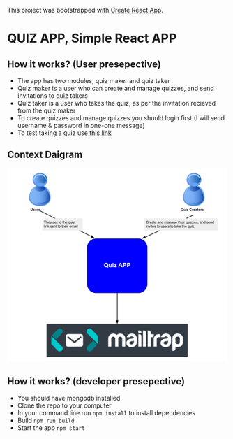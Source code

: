 This project was bootstrapped with [Create React App](https://github.com/facebook/create-react-app).

# QUIZ APP, Simple React APP

## How it works? (User presepective)

- The app has two modules, quiz maker and quiz taker
- Quiz maker is a user who can create and manage quizzes, and send invitations to quiz takers
- Quiz taker is a user who takes the quiz, as per the invitation recieved from the quiz maker
- To create quizzes and manage quizzes you should login first (I will send username & password in one-one message)
- To test taking a quiz use [this link](https://quiz-reactapp.herokuapp.com/app/quiz/775df227-5ec9-4a2a-93eb-ffa8e4029f16)

## Context Daigram

![](images/Context-diagrm.png)

## How it works? (developer presepective)

- You should have mongodb installed
- Clone the repo to your computer
- In your command line run `npm install` to install dependencies
- Build `npm run build`
- Start the app `npm start`